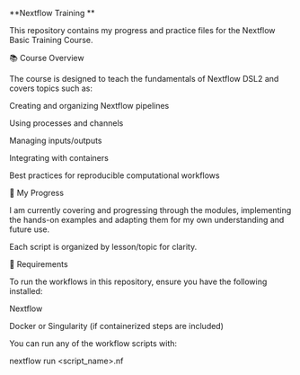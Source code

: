 **Nextflow Training
**

This repository contains my progress and practice files for the Nextflow Basic Training Course.

📚 Course Overview

The course is designed to teach the fundamentals of Nextflow DSL2 and covers topics such as:

Creating and organizing Nextflow pipelines

Using processes and channels

Managing inputs/outputs

Integrating with containers

Best practices for reproducible computational workflows

🚀 My Progress

I am currently covering and progressing through the modules, implementing the hands-on examples and adapting them for my own understanding and future use.

Each script is organized by lesson/topic for clarity.

🔧 Requirements

To run the workflows in this repository, ensure you have the following installed:

Nextflow

Docker or Singularity (if containerized steps are included)

You can run any of the workflow scripts with:

nextflow run <script_name>.nf
